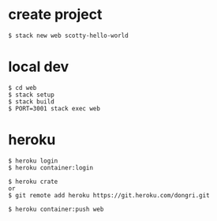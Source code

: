 # create project
```
$ stack new web scotty-hello-world
```

# local dev
```
$ cd web
$ stack setup
$ stack build
$ PORT=3001 stack exec web
```

# heroku
```
$ heroku login
$ heroku container:login

$ heroku crate 
or
$ git remote add heroku https://git.heroku.com/dongri.git

$ heroku container:push web
```
